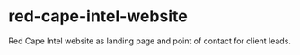 # red-cape-intel-website
Red Cape Intel website as landing page and point of contact for client leads.
